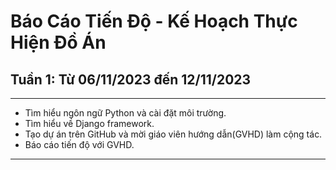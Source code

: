 # Báo Cáo Tiến Độ - Kế Hoạch Thực Hiện Đồ Án
## Tuần 1: Từ 06/11/2023 đến 12/11/2023
***
* Tìm hiểu ngôn ngữ Python và cài đặt môi trường.
* Tìm hiểu về Django framework.
* Tạo dự án trên GitHub và mời giáo viên hướng dẫn(GVHD) làm cộng tác.
* Báo cáo tiến độ với GVHD.
***
